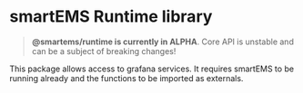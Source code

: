 # smartEMS Runtime library

> **@smartems/runtime is currently in ALPHA**. Core API is unstable and can be a subject of breaking changes!

This package allows access to grafana services.  It requires smartEMS to be running already and the functions to be imported as externals.

